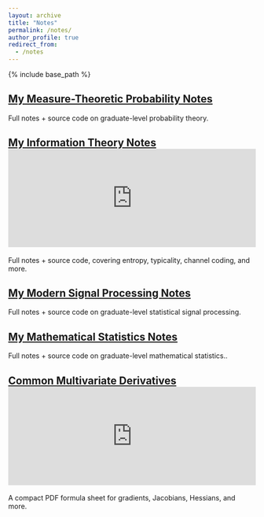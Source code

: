 ```yaml
---
layout: archive
title: "Notes"
permalink: /notes/
author_profile: true
redirect_from:
  - /notes
---
```


{% include base_path %}

<div class="notes-grid">
  <article class="note-card">
    <h2><a href="https://www.overleaf.com/read/zpgnzggbqftw#f07866">My Measure-Theoretic Probability Notes</a></h2>
    <p>Full notes + source code on graduate-level probability theory.</p>
  </article>
  
  <article class="note-card">
    <h2><a href="https://www.overleaf.com/read/txwyzynjchck#43b47d">My Information Theory Notes</a>
    <embed src="https://fangyuanlin2002.github.io/files/information-theory-notes.pdf" width="100%" height="200px" type="application/pdf">
    </h2>
    <p>Full notes + source code, covering entropy, typicality, channel coding, and more.</p>
  </article>

  <article class="note-card">
    <h2><a href="https://www.overleaf.com/read/bqfzpxrbqcqh#7c9b51">My Modern Signal Processing Notes</a></h2>
    <p>Full notes + source code on graduate-level statistical signal processing.</p>
  </article>

  <article class="note-card">
    <h2><a href="https://www.overleaf.com/read/tgskpmyshcdn#3b59e6">My Mathematical Statistics Notes</a></h2>
    <p>Full notes + source code on graduate-level mathematical statistics..</p>
  </article>

  <article class="note-card">
    <h2>
    <a href="https://www.overleaf.com/read/tpdgvtvjctfy#bc635c">Common Multivariate Derivatives</a>
      <embed src="https://fangyuanlin2002.github.io/files/common-derivatives.pdf" width="100%" height="200px" type="application/pdf"> 
    </h2>
    <p>
      A compact PDF formula sheet for gradients, Jacobians, Hessians, and more.
    </p>
  </article>
</div>

